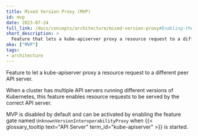 ```yaml
---
title: Mixed Version Proxy (MVP)
id: mvp
date: 2023-07-24
full_link: /docs/concepts/architecture/mixed-version-proxy#Enabling-the-Mixed-Version-Proxy
short_description: >
  Feature that lets a kube-apiserver proxy a resource request to a different peer API server. 
aka: ["MVP"]
tags:
- architecture
---
```

Feature to let a kube-apiserver proxy a resource request to a different peer API server.

<!--more-->

When a cluster has multiple API servers running different versions of Kubernetes, this 
feature enables resource requests to be served by the correct API server.

MVP is disabled by default and can be activated by enabling
the feature gate named `UnknownVersionInteroperabilityProxy` when 
{{< glossary_tooltip text="API Server" term_id="kube-apiserver" >}} is started.
